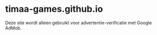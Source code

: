 # timaa-games.github.io
Deze site wordt alleen gebruikt voor advertentie-verificatie met Google AdMob.
